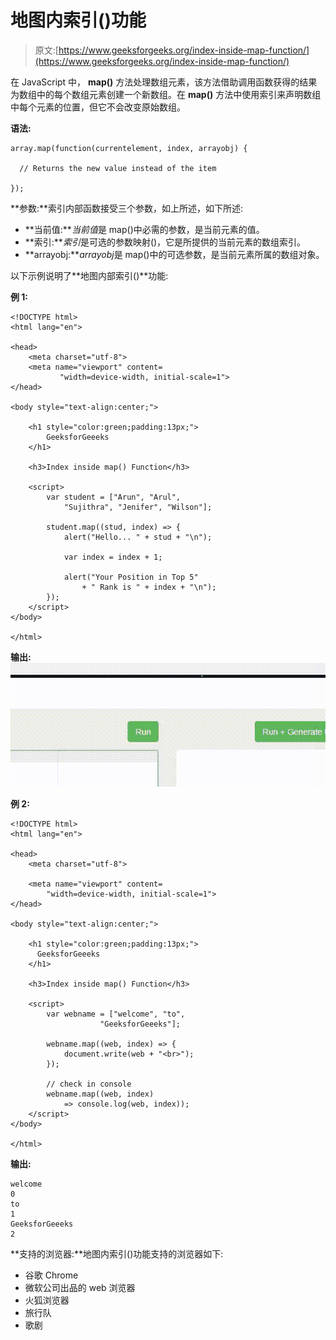 # 地图内索引()功能

> 原文:[https://www.geeksforgeeks.org/index-inside-map-function/](https://www.geeksforgeeks.org/index-inside-map-function/)

在 JavaScript 中， **map()** 方法处理数组元素，该方法借助调用函数获得的结果为数组中的每个数组元素创建一个新数组。在 **map()** 方法中使用索引来声明数组中每个元素的位置，但它不会改变原始数组。

**语法:**

```
array.map(function(currentelement, index, arrayobj) {

  // Returns the new value instead of the item

});

```

**参数:**索引内部函数接受三个参数，如上所述，如下所述:

*   **当前值:***当前值*是 map()中必需的参数，是当前元素的值。
*   **索引:***索引*是可选的参数映射()，它是所提供的当前元素的数组索引。
*   **arrayobj:***arrayobj*是 map()中的可选参数，是当前元素所属的数组对象。

以下示例说明了**地图内部索引()**功能:

**例 1:**

```
<!DOCTYPE html>
<html lang="en">

<head>
    <meta charset="utf-8">
    <meta name="viewport" content=
           "width=device-width, initial-scale=1">
</head>

<body style="text-align:center;">

    <h1 style="color:green;padding:13px;">
        GeeksforGeeeks
    </h1>

    <h3>Index inside map() Function</h3>

    <script>
        var student = ["Arun", "Arul", 
            "Sujithra", "Jenifer", "Wilson"];

        student.map((stud, index) => {
            alert("Hello... " + stud + "\n");

            var index = index + 1;

            alert("Your Position in Top 5"
                + " Rank is " + index + "\n");
        });
    </script>
</body>

</html>
```

**输出:**
![](img/61bf18c2b6cd2fd2d65588675634afd3.png)

**例 2:**

```
<!DOCTYPE html>
<html lang="en">

<head>
    <meta charset="utf-8">

    <meta name="viewport" content=
        "width=device-width, initial-scale=1">
</head>

<body style="text-align:center;">

    <h1 style="color:green;padding:13px;">
      GeeksforGeeeks
    </h1>

    <h3>Index inside map() Function</h3>

    <script>
        var webname = ["welcome", "to",
                    "GeeksforGeeeks"];

        webname.map((web, index) => {
            document.write(web + "<br>");
        });

        // check in console
        webname.map((web, index)
            => console.log(web, index));
    </script>
</body>

</html>
```

**输出:**

```
welcome
0
to
1
GeeksforGeeeks
2
```

**支持的浏览器:**地图内索引()功能支持的浏览器如下:

*   谷歌 Chrome
*   微软公司出品的 web 浏览器
*   火狐浏览器
*   旅行队
*   歌剧